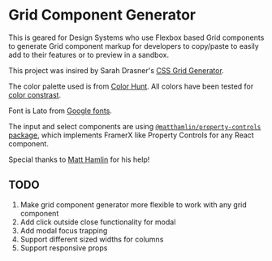 # Grid Component Generator

This is geared for Design Systems who use Flexbox based Grid components to generate Grid component markup for developers to copy/paste to easily add to their features or to preview in a sandbox.

This project was insired by Sarah Drasner's [CSS Grid Generator](https://cssgrid-generator.netlify.com/).

The color palette used is from [Color Hunt](https://colorhunt.co/palette/162867). All colors have been tested for [color constrast](https://webaim.org/resources/contrastchecker/).

Font is Lato from [Google fonts](https://fonts.google.com/specimen/Lato?selection.family=Lato).

The input and select components are using [`@matthamlin/property-controls` package](https://github.com/hamlim/projects/tree/master/packages/property-controls), which implements FramerX like Property Controls for any React component.

Special thanks to [Matt Hamlin](https://github.com/hamlim/) for his help!

## TODO

1. Make grid component generator more flexible to work with any grid component
2. Add click outside close functionality for modal
3. Add modal focus trapping
4. Support different sized widths for columns
5. Support responsive props
